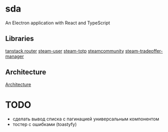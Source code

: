 # sda

An Electron application with React and TypeScript

## Libraries

[tanstack router](https://tanstack.com/router/latest/docs/framework/react/quick-start)
[steam-user]()
[steam-totp]()
[steamcommunity]()
[steam-tradeoffer-manager]()

## Architecture

[Architecture](https://habr.com/ru/companies/doubletapp/articles/870236/)

# TODO

- сделать вывод списка с пагинацией универсальным компонентом
- тостер с ошибками (toastyfy)
